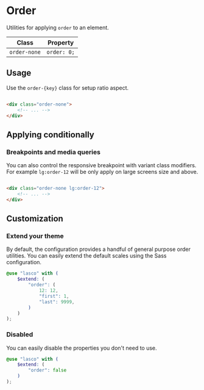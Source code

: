 # Order

Utilities for applying `order` to an element.

| Class        | Property    |
|--------------|-------------|
| `order-none` | `order: 0;` |

## Usage

Use the `order-{key}` class for setup ratio aspect.

```html

<div class="order-none">
    <!-- ... -->
</div>
```

## Applying conditionally

### Breakpoints and media queries

You can also control the responsive breakpoint with variant class modifiers. For example `lg:order-12` will be only
apply on large screens size and above.

```html

<div class="order-none lg:order-12">
    <!-- ... -->
</div>
```

## Customization

### Extend your theme

By default, the configuration provides a handful of general purpose order utilities. You can easily extend the
default scales using the Sass configuration.

```scss
@use "lasco" with (
    $extend: (
        "order": (
            12: 12,
            "first": 1,
            "last": 9999,
        )
    )
);
```

### Disabled

You can easily disable the properties you don't need to use.

```scss
@use "lasco" with (
    $extend: (
        "order": false
    )
);
```
